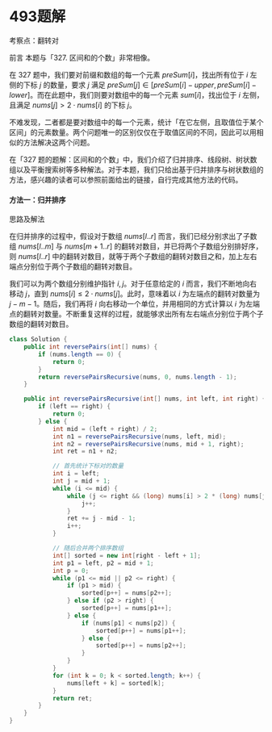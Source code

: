 # 493题解
考察点：翻转对

前言
本题与「327. 区间和的个数」非常相像。

在 327 题中，我们要对前缀和数组的每一个元素 $\textit{preSum}[i]$，找出所有位于 $i$ 左侧的下标 $j$ 的数量，要求 $j$ 满足 $\textit{preSum}[j] \in [\textit{preSum}[i]-\textit{upper}, \textit{preSum}[i]-\textit{lower}]$。而在此题中，我们则要对数组中的每一个元素 $\textit{sum}[i]$，找出位于 $i$ 左侧，且满足 $\textit{nums}[j] > 2\cdot \textit{nums}[i]$ 的下标 $j$。

不难发现，二者都是要对数组中的每一个元素，统计「在它左侧，且取值位于某个区间」的元素数量。两个问题唯一的区别仅仅在于取值区间的不同，因此可以用相似的方法解决这两个问题。

在「327 题的题解：区间和的个数」中，我们介绍了归并排序、线段树、树状数组以及平衡搜索树等多种解法。对于本题，我们只给出基于归并排序与树状数组的方法，感兴趣的读者可以参照前面给出的链接，自行完成其他方法的代码。

#### 方法一：归并排序

思路及解法

在归并排序的过程中，假设对于数组 $\textit{nums}[l..r]$ 而言，我们已经分别求出了子数组 $\textit{nums}[l..m]$ 与 $\textit{nums}[m+1..r]$ 的翻转对数目，并已将两个子数组分别排好序，则 $\textit{nums}[l..r]$ 中的翻转对数目，就等于两个子数组的翻转对数目之和，加上左右端点分别位于两个子数组的翻转对数目。

我们可以为两个数组分别维护指针 $i,j$。对于任意给定的 $i$ 而言，我们不断地向右移动 $j$，直到 $\textit{nums}[i] \le 2\cdot \textit{nums}[j]$。此时，意味着以 $i$ 为左端点的翻转对数量为 $j-m-1$。随后，我们再将 $i$ 向右移动一个单位，并用相同的方式计算以 $i$ 为左端点的翻转对数量。不断重复这样的过程，就能够求出所有左右端点分别位于两个子数组的翻转对数目。

```java
class Solution {
    public int reversePairs(int[] nums) {
        if (nums.length == 0) {
            return 0;
        }
        return reversePairsRecursive(nums, 0, nums.length - 1);
    }

    public int reversePairsRecursive(int[] nums, int left, int right) {
        if (left == right) {
            return 0;
        } else {
            int mid = (left + right) / 2;
            int n1 = reversePairsRecursive(nums, left, mid);
            int n2 = reversePairsRecursive(nums, mid + 1, right);
            int ret = n1 + n2;

            // 首先统计下标对的数量
            int i = left;
            int j = mid + 1;
            while (i <= mid) {
                while (j <= right && (long) nums[i] > 2 * (long) nums[j]) {
                    j++;
                }
                ret += j - mid - 1;
                i++;
            }

            // 随后合并两个排序数组
            int[] sorted = new int[right - left + 1];
            int p1 = left, p2 = mid + 1;
            int p = 0;
            while (p1 <= mid || p2 <= right) {
                if (p1 > mid) {
                    sorted[p++] = nums[p2++];
                } else if (p2 > right) {
                    sorted[p++] = nums[p1++];
                } else {
                    if (nums[p1] < nums[p2]) {
                        sorted[p++] = nums[p1++];
                    } else {
                        sorted[p++] = nums[p2++];
                    }
                }
            }
            for (int k = 0; k < sorted.length; k++) {
                nums[left + k] = sorted[k];
            }
            return ret;
        }
    }
}
```

